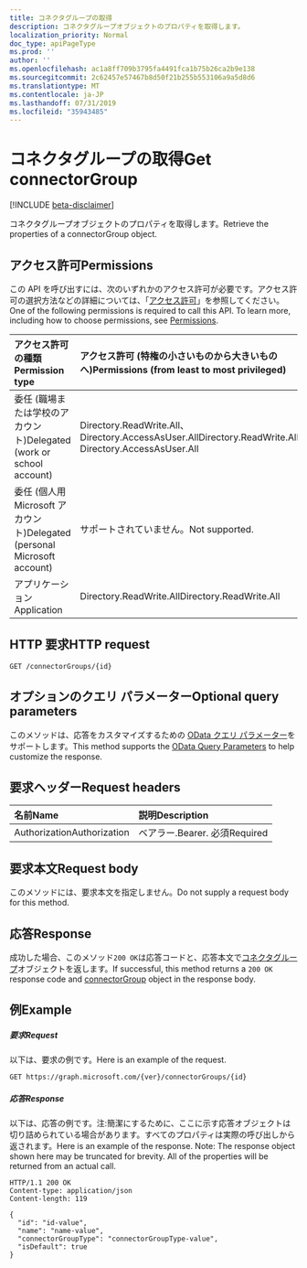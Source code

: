 ```yaml
---
title: コネクタグループの取得
description: コネクタグループオブジェクトのプロパティを取得します。
localization_priority: Normal
doc_type: apiPageType
ms.prod: ''
author: ''
ms.openlocfilehash: ac1a8ff709b3795fa4491fca1b75b26ca2b9e138
ms.sourcegitcommit: 2c62457e57467b8d50f21b255b553106a9a5d8d6
ms.translationtype: MT
ms.contentlocale: ja-JP
ms.lasthandoff: 07/31/2019
ms.locfileid: "35943485"
---
```

# <a name="get-connectorgroup"></a><span data-ttu-id="2cf07-103">コネクタグループの取得</span><span class="sxs-lookup"><span data-stu-id="2cf07-103">Get connectorGroup</span></span>

[!INCLUDE [beta-disclaimer](../../includes/beta-disclaimer.md)]

<span data-ttu-id="2cf07-104">コネクタグループオブジェクトのプロパティを取得します。</span><span class="sxs-lookup"><span data-stu-id="2cf07-104">Retrieve the properties of a connectorGroup object.</span></span>
## <a name="permissions"></a><span data-ttu-id="2cf07-105">アクセス許可</span><span class="sxs-lookup"><span data-stu-id="2cf07-105">Permissions</span></span>
<span data-ttu-id="2cf07-p101">この API を呼び出すには、次のいずれかのアクセス許可が必要です。アクセス許可の選択方法などの詳細については、「[アクセス許可](/graph/permissions-reference)」を参照してください。</span><span class="sxs-lookup"><span data-stu-id="2cf07-p101">One of the following permissions is required to call this API. To learn more, including how to choose permissions, see [Permissions](/graph/permissions-reference).</span></span>

|<span data-ttu-id="2cf07-108">アクセス許可の種類</span><span class="sxs-lookup"><span data-stu-id="2cf07-108">Permission type</span></span>      | <span data-ttu-id="2cf07-109">アクセス許可 (特権の小さいものから大きいものへ)</span><span class="sxs-lookup"><span data-stu-id="2cf07-109">Permissions (from least to most privileged)</span></span>              |
|:--------------------|:---------------------------------------------------------|
|<span data-ttu-id="2cf07-110">委任 (職場または学校のアカウント)</span><span class="sxs-lookup"><span data-stu-id="2cf07-110">Delegated (work or school account)</span></span> | <span data-ttu-id="2cf07-111">Directory.ReadWrite.All、Directory.AccessAsUser.All</span><span class="sxs-lookup"><span data-stu-id="2cf07-111">Directory.ReadWrite.All, Directory.AccessAsUser.All</span></span>    |
|<span data-ttu-id="2cf07-112">委任 (個人用 Microsoft アカウント)</span><span class="sxs-lookup"><span data-stu-id="2cf07-112">Delegated (personal Microsoft account)</span></span> | <span data-ttu-id="2cf07-113">サポートされていません。</span><span class="sxs-lookup"><span data-stu-id="2cf07-113">Not supported.</span></span>    |
|<span data-ttu-id="2cf07-114">アプリケーション</span><span class="sxs-lookup"><span data-stu-id="2cf07-114">Application</span></span> | <span data-ttu-id="2cf07-115">Directory.ReadWrite.All</span><span class="sxs-lookup"><span data-stu-id="2cf07-115">Directory.ReadWrite.All</span></span> |

## <a name="http-request"></a><span data-ttu-id="2cf07-116">HTTP 要求</span><span class="sxs-lookup"><span data-stu-id="2cf07-116">HTTP request</span></span>
<!-- { "blockType": "ignored" } -->
```http
GET /connectorGroups/{id}
```
## <a name="optional-query-parameters"></a><span data-ttu-id="2cf07-117">オプションのクエリ パラメーター</span><span class="sxs-lookup"><span data-stu-id="2cf07-117">Optional query parameters</span></span>
<span data-ttu-id="2cf07-118">このメソッドは、応答をカスタマイズするための [OData クエリ パラメーター](https://developer.microsoft.com/graph/docs/concepts/query_parameters)をサポートします。</span><span class="sxs-lookup"><span data-stu-id="2cf07-118">This method supports the [OData Query Parameters](https://developer.microsoft.com/graph/docs/concepts/query_parameters) to help customize the response.</span></span>

## <a name="request-headers"></a><span data-ttu-id="2cf07-119">要求ヘッダー</span><span class="sxs-lookup"><span data-stu-id="2cf07-119">Request headers</span></span>
| <span data-ttu-id="2cf07-120">名前</span><span class="sxs-lookup"><span data-stu-id="2cf07-120">Name</span></span>      |<span data-ttu-id="2cf07-121">説明</span><span class="sxs-lookup"><span data-stu-id="2cf07-121">Description</span></span>|
|:----------|:----------|
| <span data-ttu-id="2cf07-122">Authorization</span><span class="sxs-lookup"><span data-stu-id="2cf07-122">Authorization</span></span>  | <span data-ttu-id="2cf07-123">ベアラー.</span><span class="sxs-lookup"><span data-stu-id="2cf07-123">Bearer.</span></span> <span data-ttu-id="2cf07-124">必須</span><span class="sxs-lookup"><span data-stu-id="2cf07-124">Required</span></span>|

## <a name="request-body"></a><span data-ttu-id="2cf07-125">要求本文</span><span class="sxs-lookup"><span data-stu-id="2cf07-125">Request body</span></span>
<span data-ttu-id="2cf07-126">このメソッドには、要求本文を指定しません。</span><span class="sxs-lookup"><span data-stu-id="2cf07-126">Do not supply a request body for this method.</span></span>

## <a name="response"></a><span data-ttu-id="2cf07-127">応答</span><span class="sxs-lookup"><span data-stu-id="2cf07-127">Response</span></span>

<span data-ttu-id="2cf07-128">成功した場合、このメソッド`200 OK`は応答コードと、応答本文で[コネクタグループ](../resources/connectorgroup.md)オブジェクトを返します。</span><span class="sxs-lookup"><span data-stu-id="2cf07-128">If successful, this method returns a `200 OK` response code and [connectorGroup](../resources/connectorgroup.md) object in the response body.</span></span>
## <a name="example"></a><span data-ttu-id="2cf07-129">例</span><span class="sxs-lookup"><span data-stu-id="2cf07-129">Example</span></span>
##### <a name="request"></a><span data-ttu-id="2cf07-130">要求</span><span class="sxs-lookup"><span data-stu-id="2cf07-130">Request</span></span>
<span data-ttu-id="2cf07-131">以下は、要求の例です。</span><span class="sxs-lookup"><span data-stu-id="2cf07-131">Here is an example of the request.</span></span>
<!-- {
  "blockType": "request",
  "name": "get_connectorgroup"
}-->
```http
GET https://graph.microsoft.com/{ver}/connectorGroups/{id}
```
##### <a name="response"></a><span data-ttu-id="2cf07-132">応答</span><span class="sxs-lookup"><span data-stu-id="2cf07-132">Response</span></span>
<span data-ttu-id="2cf07-p103">以下は、応答の例です。注:簡潔にするために、ここに示す応答オブジェクトは切り詰められている場合があります。すべてのプロパティは実際の呼び出しから返されます。</span><span class="sxs-lookup"><span data-stu-id="2cf07-p103">Here is an example of the response. Note: The response object shown here may be truncated for brevity. All of the properties will be returned from an actual call.</span></span>
<!-- {
  "blockType": "response",
  "truncated": true,
  "@odata.type": "microsoft.graph.connectorGroup"
} -->
```http
HTTP/1.1 200 OK
Content-type: application/json
Content-length: 119

{
  "id": "id-value",
  "name": "name-value",
  "connectorGroupType": "connectorGroupType-value",
  "isDefault": true
}
```

<!-- uuid: 8fcb5dbc-d5aa-4681-8e31-b001d5168d79
2015-10-25 14:57:30 UTC -->
<!--
{
  "type": "#page.annotation",
  "description": "Get connectorGroup",
  "keywords": "",
  "section": "documentation",
  "tocPath": "",
  "suppressions": []
}
-->
